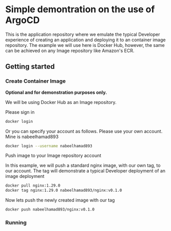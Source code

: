 # Simple demontration on the use of ArgoCD

This is the application repository where we emulate the typical Developer experience of creating an application and deploying it to an container image repository. The example we will use here is Docker Hub, however, the same can be achieved on any Image repository like Amazon's ECR.

## Getting started

### Create Container Image

**Optional and for demonstration purposes only.**

We will be using Docker Hub as an Image repository.

Please sign in
```sh
docker login
```
Or you can specify your account as follows. Please use your own account. Mine is nabeelhamad893
```sh
docker login --username nabeelhamad893
```

Push image to your Image repository account

In this example, we will push a standard nginx image, with our own tag, to our account. The tag will demonstrate a typical Developer deployment of an image deployment

```sh
docker pull nginx:1.29.0
docker tag nginx:1.29.0 nabeelhamad893/nginx:v0.1.0
```

Now lets push the newly created image with our tag
```sh
docker push nabeelhamad893/nginx:v0.1.0
```

### Running

